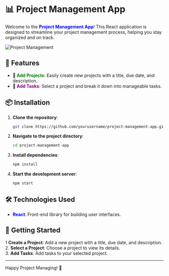 # 📊 Project Management App

Welcome to the **<span style="color:blue;">Project Management App</span>**! This React application is designed to streamline your project management process, helping you stay organized and on track.

![Project Management](https://i.imgur.com/bqTX7h5.png)

## 🚀 Features

- **📅 <span style="color:green;">Add Projects</span>**: Easily create new projects with a title, due date, and description.
- **📝 <span style="color:purple;">Add Tasks</span>**: Select a project and break it down into manageable tasks.

## 📦 Installation

1. **Clone the repository**:
    ```sh
    git clone https://github.com/yourusername/project-management-app.git
    ```
2. **Navigate to the project directory**:
    ```sh
    cd project-management-app
    ```
3. **Install dependencies**:
    ```sh
    npm install
    ```
4. **Start the development server**:
    ```sh
    npm start
    ```

## 🛠️ Technologies Used

- **<span style="color:blue;">React</span>**: Front-end library for building user interfaces.

## 🌟 Getting Started


1 **Create a Project**: Add a new project with a title, due date, and description.<br>
2. **Select a Project**: Choose a project to view its details.<br>
3. **Add Tasks**: Add tasks to your selected project.<br>



---

Happy Project Managing! 🚀

